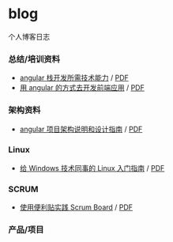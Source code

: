 # blog
个人博客日志

### 总结/培训资料
* [angular 栈开发所需技术能力][1] / [PDF][1-pdf]
* [用 angular 的方式去开发前端应用][4] / [PDF][4-pdf]

### 架构资料
* [angular 项目架构说明和设计指南][2] / [PDF][2-pdf]

### Linux

* [给 Windows 技术同事的 Linux 入门指南][3] / [PDF][3-pdf]

### SCRUM
* [使用便利贴实践 Scrum Board][5] / [PDF][5-pdf]

### 产品/项目





[1]: guide/skills-for-angular-developer.md "angular 开发所需技术能力"
[1-pdf]: guide/skills-for-angular-developer.pdf "PDF"

[2]: architecture/a-angular-architecture.md "angular 项目架构说明和设计指南"
[2-pdf]: architecture/a-angular-architecture.pdf "PDF"

[3]: linux/linux-guide-for-windows-programmers.md "给 Windows 技术同事的 Linux 入门指南"
[3-pdf]: linux/linux-guide-for-windows-programmers.pdf "PDF"

[4]: guide/develop-web-app-with-angular.md "用 angular 的方式去开发前端应用"
[4-pdf]: guide/develop-web-app-with-angular.pdf "PDF"

[5]: scrum/scrum-board-with-post-it.md "使用便利贴实践 Scrum Board"
[5-pdf]: scrum/scrum-board-with-post-it.pdf "PDF"
